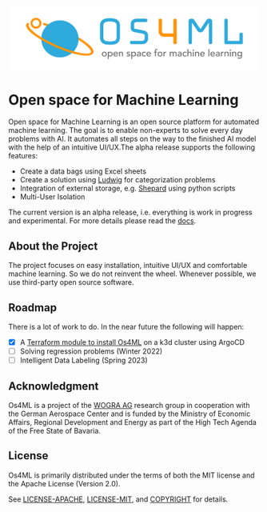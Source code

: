 ![Ludwig logo](https://github.com/WOGRA-AG/os4ml-docs/raw/main/docs/assets/Os4ML_Logo_Large.png
 "Os4ML logo")

# Open space for Machine Learning
Open space for Machine Learning is an open source platform for automated 
machine learning. The goal is to enable non-experts to solve every day 
problems with AI. It automates all steps on the way to the finished AI 
model with the help of an intuitive UI/UX.The alpha release supports the 
following features:

- Create a data bags using Excel sheets
- Create a solution using [Ludwig](https://github.com/ludwig-ai/ludwig) for 
  categorization problems
- Integration of external storage, e.g. [Shepard][] using python scripts
- Multi-User Isolation

The current version is an alpha release, i.e. everything is work in progress and 
experimental. For more details please read the [docs][]. 

## About the Project
The project focuses on easy installation, intuitive UI/UX and comfortable 
machine learning. So we do not reinvent the wheel. Whenever possible, we 
use third-party open source software.

## Roadmap
There is a lot of work to do. In the near future the following will happen:

- [x] A [Terraform module to install Os4ML](https://github.com/WOGRA-AG/terraform-kustomization-os4ml) on a k3d cluster using ArgoCD
- [ ] Solving regression problems (Winter 2022)
- [ ] Intelligent Data Labeling (Spring 2023)
   
## 	Acknowledgment
Os4ML is a project of the [WOGRA AG][] research group in cooperation with the 
German Aerospace Center and is funded by the Ministry of Economic Affairs, 
Regional Development and Energy as part of the High Tech Agenda of the 
Free State of Bavaria.

## License
Os4ML is primarily distributed under the terms of both the MIT license
and the Apache License (Version 2.0).

See [LICENSE-APACHE](LICENSE-APACHE), [LICENSE-MIT](LICENSE-MIT), and
[COPYRIGHT](COPYRIGHT) for details.

[Angular]: https://angular.io/
[FastAPI]: https://fastapi.tiangolo.com/
[Kubernetes]: https://kubernetes.io/
[Kubernetes/port-forward]: https://kubernetes.io/docs/tasks/access-application-cluster/port-forward-access-application-cluster/
[Kubeflow]: https://www.kubeflow.org/
[Kubeflow/Katib]: https://github.com/kubeflow/katib
[k3d]: https://k3d.io
[MinIO]: https://min.io/
[OpenAPI]:https://swagger.io/specification/
[docs]: https://wogra-ag.github.io/os4ml-docs/
[Shepard]: https://gitlab.com/dlr-shepard
[Terraform]: https://www.terraform.io/
[WOGRA AG]: https://www.wogra.com/
[WOGRA-AG/kubeflow/kustomization]: https://registry.terraform.io/modules/WOGRA-AG/kubeflow/kustomization/latest

